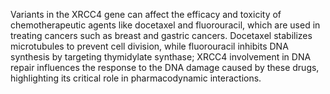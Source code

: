 Variants in the XRCC4 gene can affect the efficacy and toxicity of chemotherapeutic agents like docetaxel and fluorouracil, which are used in treating cancers such as breast and gastric cancers. Docetaxel stabilizes microtubules to prevent cell division, while fluorouracil inhibits DNA synthesis by targeting thymidylate synthase; XRCC4 involvement in DNA repair influences the response to the DNA damage caused by these drugs, highlighting its critical role in pharmacodynamic interactions.